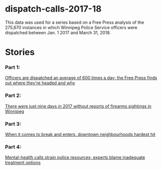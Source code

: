 # dispatch-calls-2017-18
This data was used for a series based on a Free Press analysis of the 275,670 instances in which Winnipeg Police Service officers were dispatched between Jan. 1 2017 and March 31, 2018.
# Stories

### Part 1:
 [Officers are dispatched an average of 600 times a day; the Free Press finds out where they're headed and why](https://www.winnipegfreepress.com/local/911-calls-overall.html)
### Part 2: 
[There were just nine days in 2017 without reports of firearms sightings in Winnipeg](https://www.winnipegfreepress.com/local/911-calls-guns-494845431.html)
### Part 3: 
[When it comes to break and enters, downtown neighbourhoods hardest hit](https://www.winnipegfreepress.com/breakingnews/911-calls-mental-health-495183921.html)
### Part 4: 
[Mental-health calls strain police resources; experts blame inadequate treatment options](https://www.winnipegfreepress.com/breakingnews/911-calls-mental-health-495183921.html)

